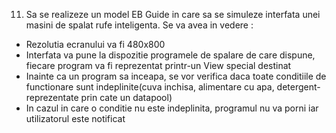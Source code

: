 
11.	Sa se realizeze un model  EB Guide in care sa se simuleze interfata unei  masini de spalat rufe inteligenta. 
Se va avea in vedere :
-	Rezolutia ecranului va fi 480x800
-	Interfata va pune la dispozitie programele de spalare de care dispune, fiecare program va fi reprezentat printr-un View special destinat  
-	Inainte ca un program sa inceapa, se vor verifica daca toate conditiile de functionare sunt indeplinite(cuva inchisa, alimentare cu apa, detergent- reprezentate prin cate un datapool)
-	In cazul in care o conditie nu este indeplinita, programul nu va porni iar utilizatorul este notificat

